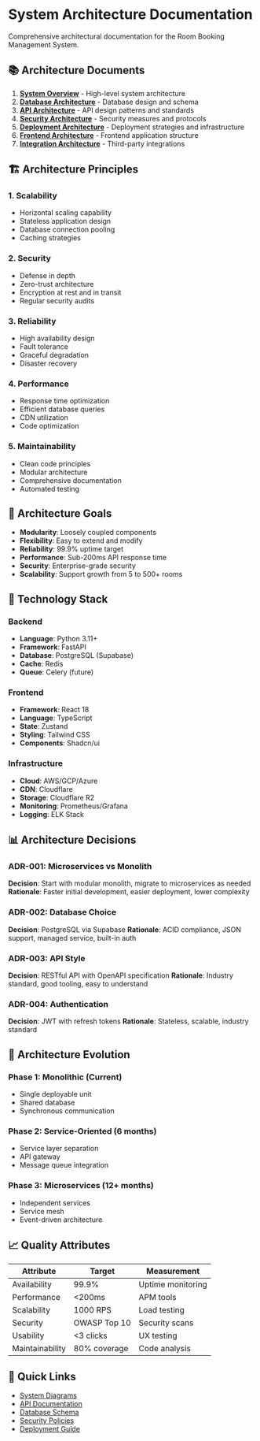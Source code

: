 # System Architecture Documentation

Comprehensive architectural documentation for the Room Booking Management System.

## 📚 Architecture Documents

1. **[System Overview](./system-overview.md)** - High-level system architecture
2. **[Database Architecture](./database-architecture.md)** - Database design and schema
3. **[API Architecture](./api-architecture.md)** - API design patterns and standards
4. **[Security Architecture](./security-architecture.md)** - Security measures and protocols
5. **[Deployment Architecture](./deployment-architecture.md)** - Deployment strategies and infrastructure
6. **[Frontend Architecture](./frontend-architecture.md)** - Frontend application structure
7. **[Integration Architecture](./integration-architecture.md)** - Third-party integrations

## 🏗️ Architecture Principles

### 1. Scalability
- Horizontal scaling capability
- Stateless application design
- Database connection pooling
- Caching strategies

### 2. Security
- Defense in depth
- Zero-trust architecture
- Encryption at rest and in transit
- Regular security audits

### 3. Reliability
- High availability design
- Fault tolerance
- Graceful degradation
- Disaster recovery

### 4. Performance
- Response time optimization
- Efficient database queries
- CDN utilization
- Code optimization

### 5. Maintainability
- Clean code principles
- Modular architecture
- Comprehensive documentation
- Automated testing

## 🎯 Architecture Goals

- **Modularity**: Loosely coupled components
- **Flexibility**: Easy to extend and modify
- **Reliability**: 99.9% uptime target
- **Performance**: Sub-200ms API response time
- **Security**: Enterprise-grade security
- **Scalability**: Support growth from 5 to 500+ rooms

## 🔧 Technology Stack

### Backend
- **Language**: Python 3.11+
- **Framework**: FastAPI
- **Database**: PostgreSQL (Supabase)
- **Cache**: Redis
- **Queue**: Celery (future)

### Frontend
- **Framework**: React 18
- **Language**: TypeScript
- **State**: Zustand
- **Styling**: Tailwind CSS
- **Components**: Shadcn/ui

### Infrastructure
- **Cloud**: AWS/GCP/Azure
- **CDN**: Cloudflare
- **Storage**: Cloudflare R2
- **Monitoring**: Prometheus/Grafana
- **Logging**: ELK Stack

## 📊 Architecture Decisions

### ADR-001: Microservices vs Monolith
**Decision**: Start with modular monolith, migrate to microservices as needed
**Rationale**: Faster initial development, easier deployment, lower complexity

### ADR-002: Database Choice
**Decision**: PostgreSQL via Supabase
**Rationale**: ACID compliance, JSON support, managed service, built-in auth

### ADR-003: API Style
**Decision**: RESTful API with OpenAPI specification
**Rationale**: Industry standard, good tooling, easy to understand

### ADR-004: Authentication
**Decision**: JWT with refresh tokens
**Rationale**: Stateless, scalable, industry standard

## 🔄 Architecture Evolution

### Phase 1: Monolithic (Current)
- Single deployable unit
- Shared database
- Synchronous communication

### Phase 2: Service-Oriented (6 months)
- Service layer separation
- API gateway
- Message queue integration

### Phase 3: Microservices (12+ months)
- Independent services
- Service mesh
- Event-driven architecture

## 📈 Quality Attributes

| Attribute | Target | Measurement |
|-----------|--------|-------------|
| Availability | 99.9% | Uptime monitoring |
| Performance | <200ms | APM tools |
| Scalability | 1000 RPS | Load testing |
| Security | OWASP Top 10 | Security scans |
| Usability | <3 clicks | UX testing |
| Maintainability | 80% coverage | Code analysis |

## 🚀 Quick Links

- [System Diagrams](./diagrams/)
- [API Documentation](/api/)
- [Database Schema](./database-architecture.md#schema)
- [Security Policies](./security-architecture.md#policies)
- [Deployment Guide](./deployment-architecture.md#guide)